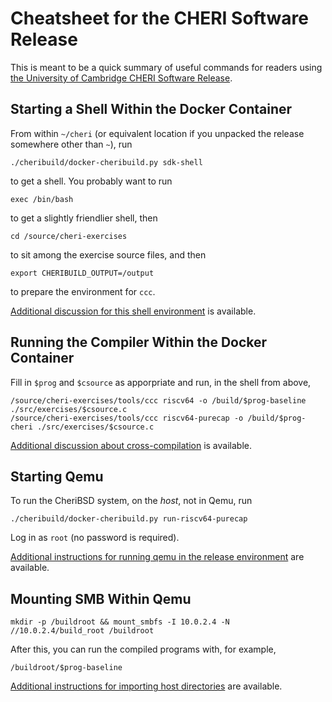 # Cheatsheet for the CHERI Software Release

This is meant to be a quick summary of useful commands for readers using [the
University of Cambridge CHERI Software
Release](./get.md#using-the-cheri-software-release).

## Starting a Shell Within the Docker Container

From within `~/cheri` (or equivalent location if you unpacked the release
somewhere other than `~`), run
```
./cheribuild/docker-cheribuild.py sdk-shell
```
to get a shell.  You probably want to run
```
exec /bin/bash
```
to get a slightly friendlier shell, then
```
cd /source/cheri-exercises
```
to sit among the exercise source files, and then
```
export CHERIBUILD_OUTPUT=/output
```
to prepare the environment for `ccc`.

[Additional discussion for this shell environment](./cross-ccc-release.md) is
available.

## Running the Compiler Within the Docker Container

Fill in `$prog` and `$csource` as apporpriate and run, in the shell from above,
```
/source/cheri-exercises/tools/ccc riscv64 -o /build/$prog-baseline ./src/exercises/$csource.c
/source/cheri-exercises/tools/ccc riscv64-purecap -o /build/$prog-cheri ./src/exercises/$csource.c
```

[Additional discussion about cross-compilation](./crosc-ccc.md) is available.

## Starting Qemu

To run the CheriBSD system, on the *host*, not in Qemu, run
```
./cheribuild/docker-cheribuild.py run-riscv64-purecap
```
Log in as `root` (no password is required).

[Additional instructions for running qemu in the release
environment](./run-qemu-release.md) are available.

## Mounting SMB Within Qemu

```
mkdir -p /buildroot && mount_smbfs -I 10.0.2.4 -N //10.0.2.4/build_root /buildroot
```
After this, you can run the compiled programs with, for example,
```
/buildroot/$prog-baseline
```

[Additional instructions for importing host directories](./run-qemu-smb.md) are
available.
